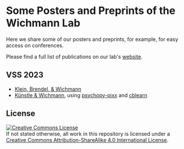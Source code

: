 # Some Posters and Preprints of the Wichmann Lab
Here we share some of our posters and preprints, for example, for easy access on conferences.

Please find a full list of publications on our lab's [website](https://uni-tuebingen.de/fakultaeten/mathematisch-naturwissenschaftliche-fakultaet/fachbereiche/informatik/lehrstuehle/neuronale-informationsverarbeitung/publications/peer-reviewed/).

## VSS 2023

* [Klein, Brendel, & Wichmann](/vss2023_klein_brendel_wichmann.pdf)
* [Künstle & Wichmann](/vss2023_kuenstle_wichmann.pdf), using [psychopy-pixx](https://github.com/wichmann-lab/psychopy-pixx) and [cblearn](https://github.com/cblearn/cblearn)
## License 

<a rel="license" href="http://creativecommons.org/licenses/by-sa/4.0/"><img alt="Creative Commons License" style="border-width:0" src="https://i.creativecommons.org/l/by-sa/4.0/88x31.png" /></a><br />
If not stated otherwise, all work in this repository is licensed under a <a rel="license" href="http://creativecommons.org/licenses/by-sa/4.0/">Creative Commons Attribution-ShareAlike 4.0 International License</a>.
